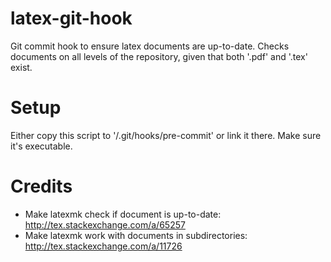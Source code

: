 # latex-git-hook

Git commit hook to ensure latex documents are up-to-date. Checks documents on all levels of the repository, given that both '<document>.pdf' and '<document>.tex' exist.

# Setup

Either copy this script to '<repo>/.git/hooks/pre-commit' or link it there. Make sure it's executable.

# Credits

- Make latexmk check if document is up-to-date: http://tex.stackexchange.com/a/65257
- Make latexmk work with documents in subdirectories: http://tex.stackexchange.com/a/11726
